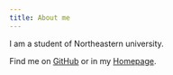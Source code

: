 ```yaml
---
title: About me
---
```


I am a student of Northeastern university.

Find me on [GitHub](https://github.com/slinzhai) or in my [Homepage](https://slinzhai.github.io).

